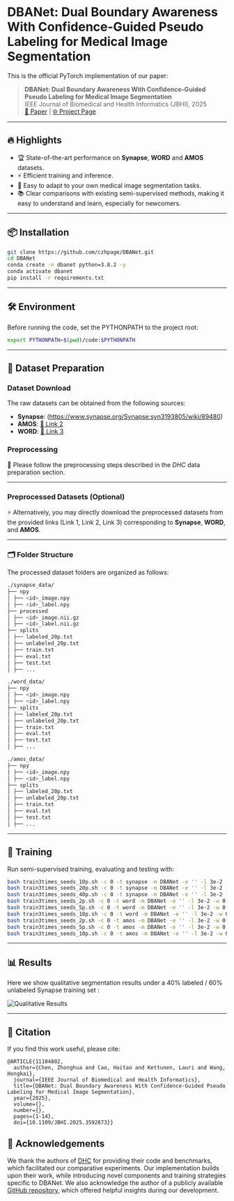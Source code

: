 # DBANet: Dual Boundary Awareness With Confidence-Guided Pseudo Labeling for Medical Image Segmentation 

This is the official PyTorch implementation of our paper:

> **DBANet: Dual Boundary Awareness With Confidence-Guided Pseudo Labeling for Medical Image Segmentation**  
> IEEE Journal of Biomedical and Health Informatics (JBHI), 2025  
> [📄 Paper](https://ieeexplore.ieee.org/document/11104802) | [🌐 Project Page](https://github.com/czhpage/DBANet)

---

## 🔥 Highlights
- 🏆 State-of-the-art performance on **Synapse**, **WORD** and **AMOS** datasets.  
- ⚡ Efficient training and inference.  
- 🔧 Easy to adapt to your own medical image segmentation tasks.
- 📚 Clear comparisons with existing semi-supervised methods, making it easy to understand and learn, especially for newcomers.

---

## 📦 Installation
```bash
git clone https://github.com/czhpage/DBANet.git
cd DBANet
conda create -n dbanet python=3.8.2 -y
conda activate dbanet
pip install -r requirements.txt
```

---

## 🛠 Environment

Before running the code, set the PYTHONPATH to the project root:

```bash
export PYTHONPATH=$(pwd)/code:$PYTHONPATH
```
---

## 📂 Dataset Preparation  

### Dataset Download
The raw datasets can be obtained from the following sources:  
- **Synapse**: (https://www.synapse.org/Synapse:syn3193805/wiki/89480)  
- **AMOS**: [🔗 Link 2](https://amos22.grand-challenge.org/)  
- **WORD**: [🔗 Link 3](https://github.com/HiLab-git/WORD?tab=readme-ov-file)  

### Preprocessing
📌 Please follow the preprocessing steps described in the *DHC* data preparation section.  

---

### Preprocessed Datasets (Optional)
⚡ Alternatively, you may directly download the preprocessed datasets from the provided links (Link 1, Link 2, Link 3) corresponding to **Synapse**, **WORD**, and **AMOS**.  

---

### 🗂 Folder Structure
The processed dataset folders are organized as follows:  
```bash
./synapse_data/
├── npy
│ ├── <id>_image.npy
│ ├── <id>_label.npy
├── processed
│ ├── <id>_image.nii.gz
│ ├── <id>_label.nii.gz
├── splits
│ ├── labeled_20p.txt
│ ├── unlabeled_20p.txt
│ ├── train.txt
│ ├── eval.txt
│ ├── test.txt
│ ├── ...

./word_data/
├── npy
│ ├── <id>_image.npy
│ ├── <id>_label.npy
├── splits
│ ├── labeled_20p.txt
│ ├── unlabeled_20p.txt
│ ├── train.txt
│ ├── eval.txt
│ ├── test.txt
│ ├── ...

./amos_data/
├── npy
│ ├── <id>_image.npy
│ ├── <id>_label.npy
├── splits
│ ├── labeled_20p.txt
│ ├── unlabeled_20p.txt
│ ├── train.txt
│ ├── eval.txt
│ ├── test.txt
│ ├── ...
```

---

## 🚀 Training
Run semi-supervised training, evaluating and testing with:
```bash
bash train3times_seeds_10p.sh -c 0 -t synapse -m DBANet -e '' -l 3e-2 -w 0.1
bash train3times_seeds_20p.sh -c 0 -t synapse -m DBANet -e '' -l 3e-2 -w 0.1
bash train3times_seeds_40p.sh -c 0 -t synapse -m DBANet -e '' -l 3e-2 -w 0.1
bash train3times_seeds_2p.sh -c 0 -t word -m DBANet -e '' -l 3e-2 -w 0.1
bash train3times_seeds_5p.sh -c 0 -t word -m DBANet -e '' -l 3e-2 -w 0.1
bash train3times_seeds_10p.sh -c 0 -t word -m DBANet -e '' -l 3e-2 -w 0.1
bash train3times_seeds_2p.sh -c 0 -t amos -m DBANet -e '' -l 3e-2 -w 0.1
bash train3times_seeds_5p.sh -c 0 -t amos -m DBANet -e '' -l 3e-2 -w 0.1
bash train3times_seeds_10p.sh -c 0 -t amos -m DBANet -e '' -l 3e-2 -w 0.1

```

---
## 📊 Results

Here we show qualitative segmentation results under a 40% labeled / 60% unlabeled Synapse training set :

![Qualitative Results](images/Visualization.png)

---

## 📖 Citation

If you find this work useful, please cite:
```
@ARTICLE{11104802,
  author={Chen, Zhonghua and Cao, Haitao and Kettunen, Lauri and Wang, Hongkai},
  journal={IEEE Journal of Biomedical and Health Informatics}, 
  title={DBANet: Dual Boundary Awareness With Confidence-Guided Pseudo Labeling for Medical Image Segmentation}, 
  year={2025},
  volume={},
  number={},
  pages={1-14},
  doi={10.1109/JBHI.2025.3592873}}
```

## 🤝 Acknowledgements

We thank the authors of [DHC](https://github.com/xmed-lab/DHC) for providing their code and benchmarks, which facilitated our comparative experiments. Our implementation builds upon their work, while introducing novel components and training strategies specific to DBANet. We also acknowledge the author of a publicly available [GitHub repository](https://github.com/yiskw713/boundary_loss_for_remote_sensing), which offered helpful insights during our development.
